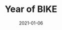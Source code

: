 ---
layout: post
title: Year of BIKE
date: 2021-01-06
description: MakeoverMonday 2021/W1 about the great bicycle boom of 2020
img: year-of-bike.png
tags: [us, trail, bike, makeovermonday]
original: https://media.data.world/nhbkE0ncSzqk4JWMEpYz_Picture%201.png
makeover: https://public.tableau.com/views/Bikes_16098030118950/Dashboard?:language=en-GB&:display_count=y&publish=yes&:origin=viz_share_link
---